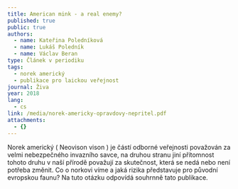 ```yaml
---
title: American mink - a real enemy?
published: true
public: true
authors:
  - name: Kateřina Poledníková
  - name: Lukáš Poledník
  - name: Václav Beran
type: Článek v periodiku
tags:
  - norek americký
  - publikace pro laickou veřejnost
journal: Živa
year: 2018
lang:
  - cs
link: /media/norek-americky-opravdovy-nepritel.pdf
attachments:
  - {}
---
```

Norek americký ( Neovison vison ) je částí odborné veřejnosti považován za velmi nebezpečného invazního savce, na druhou stranu jiní přítomnost tohoto druhu v naší přírodě považují za skutečnost, která se nedá nebo není potřeba změnit. Co o norkovi víme a jaká rizika představuje pro původní evropskou faunu?
 Na tuto otázku odpovídá souhrnně tato publikace.
